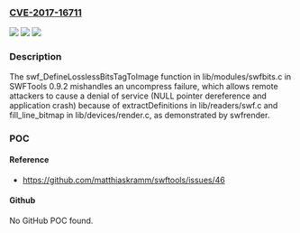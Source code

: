 ### [CVE-2017-16711](https://cve.mitre.org/cgi-bin/cvename.cgi?name=CVE-2017-16711)
![](https://img.shields.io/static/v1?label=Product&message=n%2Fa&color=blue)
![](https://img.shields.io/static/v1?label=Version&message=n%2Fa&color=blue)
![](https://img.shields.io/static/v1?label=Vulnerability&message=n%2Fa&color=brighgreen)

### Description

The swf_DefineLosslessBitsTagToImage function in lib/modules/swfbits.c in SWFTools 0.9.2 mishandles an uncompress failure, which allows remote attackers to cause a denial of service (NULL pointer dereference and application crash) because of extractDefinitions in lib/readers/swf.c and fill_line_bitmap in lib/devices/render.c, as demonstrated by swfrender.

### POC

#### Reference
- https://github.com/matthiaskramm/swftools/issues/46

#### Github
No GitHub POC found.

